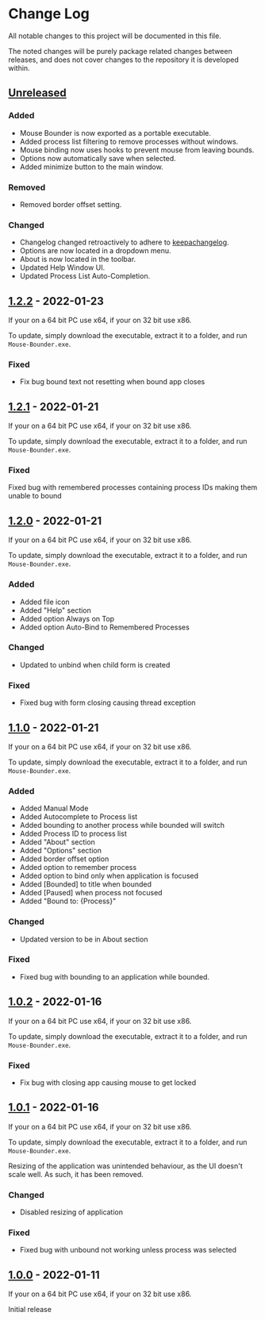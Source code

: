 # Change Log

All notable changes to this project will be documented in this file.

The noted changes will be purely package related changes between releases, and does not cover changes to the repository it is developed within.

## [Unreleased]

### Added

- Mouse Bounder is now exported as a portable executable.
- Added process list filtering to remove processes without windows.
- Mouse binding now uses hooks to prevent mouse from leaving bounds.
- Options now automatically save when selected.
- Added minimize button to the main window.

### Removed

- Removed border offset setting.

### Changed

- Changelog changed retroactively to adhere to [keepachangelog](https://keepachangelog.com/en/1.0.0/).
- Options are now located in a dropdown menu.
- About is now located in the toolbar.
- Updated Help Window UI.
- Updated Process List Auto-Completion.

## [1.2.2] - 2022-01-23

If your on a 64 bit PC use x64, if your on 32 bit use x86.

To update, simply download the executable, extract it to a folder, and run `Mouse-Bounder.exe`.

### Fixed

- Fix bug bound text not resetting when bound app closes

## [1.2.1] - 2022-01-21

If your on a 64 bit PC use x64, if your on 32 bit use x86.

To update, simply download the executable, extract it to a folder, and run `Mouse-Bounder.exe`.

### Fixed

Fixed bug with remembered processes containing process IDs making them unable to bound

## [1.2.0] - 2022-01-21

If your on a 64 bit PC use x64, if your on 32 bit use x86.

To update, simply download the executable, extract it to a folder, and run `Mouse-Bounder.exe`.

### Added

- Added file icon
- Added "Help" section
- Added option Always on Top
- Added option Auto-Bind to Remembered Processes

### Changed

- Updated to unbind when child form is created

### Fixed

- Fixed bug with form closing causing thread exception

## [1.1.0] - 2022-01-21

If your on a 64 bit PC use x64, if your on 32 bit use x86.

To update, simply download the executable, extract it to a folder, and run `Mouse-Bounder.exe`.

### Added

- Added Manual Mode
- Added Autocomplete to Process list
- Added bounding to another process while bounded will switch
- Added Process ID to process list
- Added "About" section
- Added "Options" section
- Added border offset option
- Added option to remember process
- Added option to bind only when application is focused
- Added [Bounded] to title when bounded
- Added [Paused] when process not focused
- Added "Bound to: {Process}"

### Changed

- Updated version to be in About section

### Fixed

- Fixed bug with bounding to an application while bounded.


## [1.0.2] - 2022-01-16

If your on a 64 bit PC use x64, if your on 32 bit use x86.

To update, simply download the executable, extract it to a folder, and run `Mouse-Bounder.exe`.

### Fixed

- Fix bug with closing app causing mouse to get locked

## [1.0.1] - 2022-01-16

If your on a 64 bit PC use x64, if your on 32 bit use x86.

To update, simply download the executable, extract it to a folder, and run `Mouse-Bounder.exe`.

Resizing of the application was unintended behaviour, as the UI doesn't scale well.
As such, it has been removed.

### Changed

- Disabled resizing of application

### Fixed

- Fixed bug with unbound not working unless process was selected

## [1.0.0] - 2022-01-11

If your on a 64 bit PC use x64, if your on 32 bit use x86.

Initial release

[Unreleased]: https://github.com/kdserra/Unity-Project-Structure/compare/v1.2.2...dev
[1.2.2]: https://github.com/kdserra/Unity-Project-Structure/releases/tag/v1.2.2
[1.2.1]: https://github.com/kdserra/Unity-Project-Structure/releases/tag/v1.2.1
[1.2.0]: https://github.com/kdserra/Unity-Project-Structure/releases/tag/v1.2.0
[1.1.0]: https://github.com/kdserra/Unity-Project-Structure/releases/tag/v1.1.0
[1.0.2]: https://github.com/kdserra/Unity-Project-Structure/releases/tag/v1.0.2
[1.0.1]: https://github.com/kdserra/Unity-Project-Structure/releases/tag/v1.0.1
[1.0.0]: https://github.com/kdserra/Unity-Project-Structure/releases/tag/v1.0.0